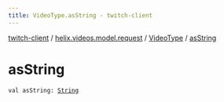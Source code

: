 ```yaml
---
title: VideoType.asString - twitch-client
---
```


[twitch-client](../../index.html) / [helix.videos.model.request](../index.html) / [VideoType](index.html) / [asString](./as-string.html)

# asString

`val asString: `[`String`](https://kotlinlang.org/api/latest/jvm/stdlib/kotlin/-string/index.html)